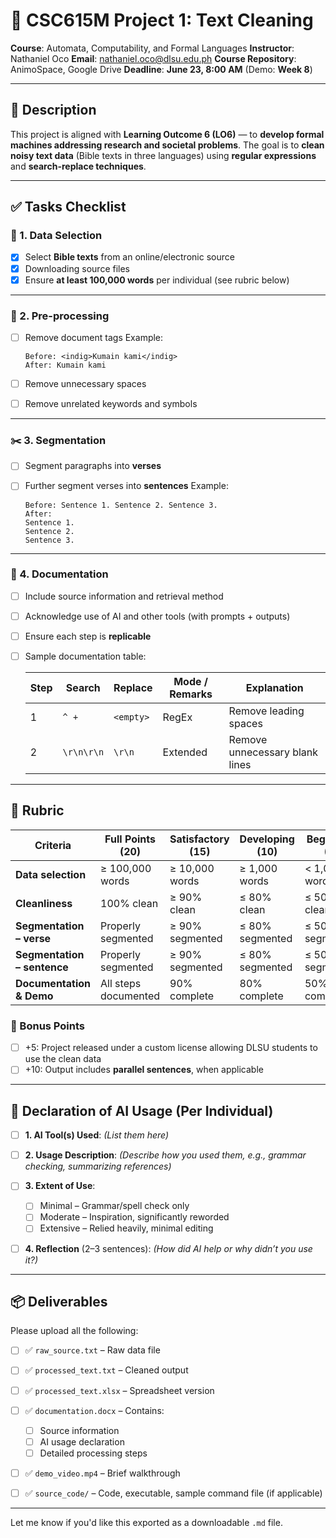 # 📘 CSC615M Project 1: Text Cleaning

**Course**: Automata, Computability, and Formal Languages
**Instructor**: Nathaniel Oco
**Email**: [nathaniel.oco@dlsu.edu.ph](mailto:nathaniel.oco@dlsu.edu.ph)
**Course Repository**: AnimoSpace, Google Drive
**Deadline**: **June 23, 8:00 AM** (Demo: **Week 8**)

---

## 🧾 Description

This project is aligned with **Learning Outcome 6 (LO6)** — to **develop formal machines addressing research and societal problems**. The goal is to **clean noisy text data** (Bible texts in three languages) using **regular expressions** and **search-replace techniques**.

---

## ✅ Tasks Checklist

### 📂 1. Data Selection

* [x] Select **Bible texts** from an online/electronic source
* [x] Downloading source files
* [x] Ensure **at least 100,000 words** per individual (see rubric below)

---

### 🧹 2. Pre-processing

* [ ] Remove document tags
  Example:

  ```
  Before: <indig>Kumain kami</indig>  
  After: Kumain kami
  ```
* [ ] Remove unnecessary spaces
* [ ] Remove unrelated keywords and symbols

---

### ✂️ 3. Segmentation

* [ ] Segment paragraphs into **verses**
* [ ] Further segment verses into **sentences**
  Example:

  ```
  Before: Sentence 1. Sentence 2. Sentence 3.  
  After:
  Sentence 1.  
  Sentence 2.  
  Sentence 3.
  ```

---

### 📝 4. Documentation

* [ ] Include source information and retrieval method
* [ ] Acknowledge use of AI and other tools (with prompts + outputs)
* [ ] Ensure each step is **replicable**
* [ ] Sample documentation table:

  | Step | Search     | Replace   | Mode / Remarks | Explanation                    |
  | ---- | ---------- | --------- | -------------- | ------------------------------ |
  | 1    | `^ +`      | `<empty>` | RegEx          | Remove leading spaces          |
  | 2    | `\r\n\r\n` | `\r\n`    | Extended       | Remove unnecessary blank lines |

---

## 🏅 Rubric

| Criteria                    | Full Points (20)     | Satisfactory (15) | Developing (10) | Beginning (5)   |
| --------------------------- | -------------------- | ----------------- | --------------- | --------------- |
| **Data selection**          | ≥ 100,000 words      | ≥ 10,000 words    | ≥ 1,000 words   | < 1,000 words   |
| **Cleanliness**             | 100% clean           | ≥ 90% clean       | ≤ 80% clean     | ≤ 50% clean     |
| **Segmentation – verse**    | Properly segmented   | ≥ 90% segmented   | ≤ 80% segmented | ≤ 50% segmented |
| **Segmentation – sentence** | Properly segmented   | ≥ 90% segmented   | ≤ 80% segmented | ≤ 50% segmented |
| **Documentation & Demo**    | All steps documented | 90% complete      | 80% complete    | 50% complete    |

### 🎁 Bonus Points

* [ ] +5: Project released under a custom license allowing DLSU students to use the clean data
* [ ] +10: Output includes **parallel sentences**, when applicable

---

## 🤖 Declaration of AI Usage (Per Individual)

* [ ] **1. AI Tool(s) Used**: *(List them here)*
* [ ] **2. Usage Description**: *(Describe how you used them, e.g., grammar checking, summarizing references)*
* [ ] **3. Extent of Use**:

  * [ ] Minimal – Grammar/spell check only
  * [ ] Moderate – Inspiration, significantly reworded
  * [ ] Extensive – Relied heavily, minimal editing
* [ ] **4. Reflection** (2–3 sentences):
  *(How did AI help or why didn’t you use it?)*

---

## 📦 Deliverables

Please upload all the following:

* [ ] ✅ `raw_source.txt` – Raw data file
* [ ] ✅ `processed_text.txt` – Cleaned output
* [ ] ✅ `processed_text.xlsx` – Spreadsheet version
* [ ] ✅ `documentation.docx` – Contains:

  * [ ] Source information
  * [ ] AI usage declaration
  * [ ] Detailed processing steps
* [ ] ✅ `demo_video.mp4` – Brief walkthrough
* [ ] ✅ `source_code/` – Code, executable, sample command file (if applicable)

---

Let me know if you'd like this exported as a downloadable `.md` file.

